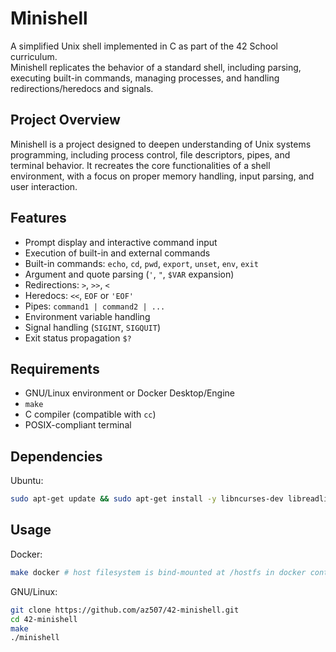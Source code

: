  # Minishell

A simplified Unix shell implemented in C as part of the 42 School curriculum.  
Minishell replicates the behavior of a standard shell, including parsing, executing built-in commands, managing processes, and handling redirections/heredocs and signals.

## Project Overview

Minishell is a project designed to deepen understanding of Unix systems programming, including process control, file descriptors, pipes, and terminal behavior. It recreates the core functionalities of a shell environment, with a focus on proper memory handling, input parsing, and user interaction.

## Features

- Prompt display and interactive command input
- Execution of built-in and external commands
- Built-in commands: `echo`, `cd`, `pwd`, `export`, `unset`, `env`, `exit`
- Argument and quote parsing (`'`, `"`, `$VAR` expansion)
- Redirections: `>`, `>>`, `<`
- Heredocs: `<<`, `EOF` or `'EOF'`
- Pipes: `command1 | command2 | ...`
- Environment variable handling
- Signal handling (`SIGINT`, `SIGQUIT`)
- Exit status propagation `$?`

## Requirements

- GNU/Linux environment or Docker Desktop/Engine
- `make`
- C compiler (compatible with `cc`)
- POSIX-compliant terminal

## Dependencies
Ubuntu:
```bash
sudo apt-get update && sudo apt-get install -y libncurses-dev libreadline-dev
```
## Usage
Docker:
```bash
make docker # host filesystem is bind-mounted at /hostfs in docker container as read-only
```
GNU/Linux:
```bash
git clone https://github.com/az507/42-minishell.git
cd 42-minishell
make
./minishell
